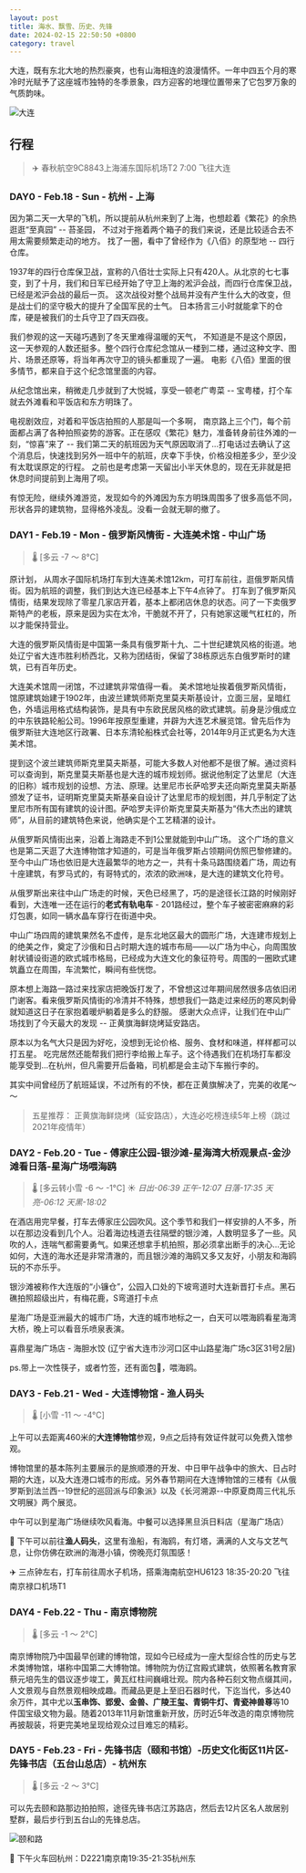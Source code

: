 ```yaml
---
layout: post
title: 海水、飘雪、历史、先锋
date: 2024-02-15 22:50:50 +0800
category: travel
---
```



大连，既有东北大地的热烈豪爽，也有山海相连的浪漫情怀。一年中四五个月的寒冷时光赋予了这座城市独特的冬季景象，四方迎客的地理位置带来了它包罗万象的气质韵味。

![大连](https://imagepphcloud.thepaper.cn/pph/image/287/238/295.jpg)

## 行程

> ✈️ 春秋航空9C8843上海浦东国际机场T2 7:00 飞往大连

### DAY0 - Feb.18 - Sun - 杭州 - 上海

因为第二天一大早的飞机，所以提前从杭州来到了上海，也想趁着《繁花》的余热逛逛“至真园” -- 苔圣园， 不过对于拖着两个箱子的我们来说，还是比较适合去不用太需要频繁走动的地方。 找了一圈，看中了曾经作为《八佰》的原型地 -- 四行仓库。

1937年的四行仓库保卫战，宣称的八佰壮士实际上只有420人。从北京的七七事变，到了十月，我们和日军已经开始了守卫上海的淞沪会战，而四行仓库保卫战，已经是淞沪会战的最后一页。 这次战役对整个战局并没有产生什么大的改变，但是战士们的坚守极大的提升了全国军民的士气。 日本扬言三小时就能拿下的仓库，硬是被我们的士兵守卫了四天四夜。

我们参观的这一天碰巧遇到了冬天里难得温暖的天气， 不知道是不是这个原因，这一天参观的人数还挺多。整个四行仓库纪念馆从一楼到二楼，通过这种文字、图片、场景还原等，将当年再次守卫的镜头都重现了一遍。 电影《八佰》里面的很多情节，都来自于这个纪念馆里面的内容。

从纪念馆出来，稍微走几步就到了大悦城，享受一顿老广粤菜 -- 宝粤楼，打个车就去外滩看和平饭店和东方明珠了。

电视剧效应，对着和平饭店拍照的人那是叫一个多啊， 南京路上三个门，每个前面都占满了各种拍照姿势的游客。正在感叹《繁花》魅力，准备转身前往外滩的一刻，“惊喜”来了 -- 我们第二天的航班因为天气原因取消了...打电话过去确认了这个消息后，快速找到另外一班中午的航班，庆幸下手快，价格没相差多少，至少没有太耽误原定的行程。 之前也是考虑第一天留出小半天休息的，现在无非就是把休息时间提前到上海用了呗。

有惊无险，继续外滩游览，发现如今的外滩因为东方明珠周围多了很多高低不同，形状各异的建筑物，显得格外凌乱。没看一会就无聊的撤了。


### DAY1 - Feb.19 - Mon - 俄罗斯风情街 - 大连美术馆 - 中山广场

> 🌡 [多云 -7 ～ 8°C]

原计划， 从周水子国际机场打车到大连美术馆12km，可打车前往，逛俄罗斯风情街。因为航班的调整，我们到达大连已经基本上下午4点钟了。 打车到了俄罗斯风情街，结果发现除了零星几家店开着，基本上都闭店休息的状态。问了一下卖俄罗斯特产的老板，原来是因为实在太冷，干脆就不开了，只有她家这暖气杠杠的，所以才能保持营业。

大连的俄罗斯风情街是中国第一条具有俄罗斯十九、二十世纪建筑风格的街道。地处辽宁省大连市胜利桥西北，又称为团结街，保留了38栋原远东白俄罗斯时的建筑，已有百年历史。

大连美术馆周一闭馆，不过建筑非常值得一看。 美术馆地址挨着俄罗斯风情街，馆原建筑始建于1902年，由波兰建筑师斯克里莫夫斯基设计，立面三层，呈暗红色，外墙运用格式结构装饰，是具有中东欧民居风格的欧式建筑。前身是沙俄成立的中东铁路轮船公司。1996年按原型重建，并辟为大连艺术展览馆。曾先后作为俄罗斯驻大连地区行政署、日本东清轮船株式会社等，2014年9月正式更名为大连美术馆。

提到这个波兰建筑师斯克里莫夫斯基，可能大多数人对他都不是很了解。通过资料可以查询到，斯克里莫夫斯基也是大连的城市规划师。据说他制定了达里尼（大连的旧称）城市规划的设想、方法、原理。达里尼市长萨哈罗夫还向斯克里莫夫斯基颁发了证书，证明斯克里莫夫斯基亲自设计了达里尼市的规划图，并几乎制定了达里尼市所有国有建筑的设计图。萨哈罗夫评价斯克里莫夫斯基为“伟大杰出的建筑师”，从目前的建筑特色来说，他确实是个工艺精湛的设计。

从俄罗斯风情街出来，沿着上海路走不到1公里就能到中山广场。 这个广场的意义也是第二天逛了大连博物馆才知道的，可是当年俄罗斯占领期间仿照巴黎修建的。 至今中山广场也依旧是大连最繁华的地方之一，共有十条马路围绕着广场，周边有十座建筑，有罗马式的，有哥特式的，浓浓的欧洲味，是大连的建筑文化符号。

从俄罗斯出来往中山广场走的时候，天色已经黑了，巧的是途径长江路的时候刚好看到，大连唯一还在运行的**老式有轨电车** - 201路经过，整个车子被密密麻麻的彩灯包裹，如同一辆水晶车穿行在街道中央。

中山广场四周的建筑果然名不虚传，是东北地区最大的圆形广场，大连建市规划上的绝美之作，奠定了沙俄和日占时期大连的城市布局——以广场为中心，向周围放射状铺设街道的欧式城市格局，已经成为大连文化的象征符号。周围的一圈欧式建筑矗立在周围，车流繁忙，瞬间有些恍惚。

原本想上海路一路过来找家店把晚饭打发了，不曾想这过年期间居然很多店依旧闭门谢客。看来俄罗斯风情街的冷清并不特殊，想想我们一路走过来经历的寒风刺骨就知道这日子在家抱着暖炉躺着是多么的舒服。 感谢大众点评，让我们在中山广场找到了今天最大的发现 -- 正黄旗海鲜烧烤延安路店。

原本以为名气大只是因为好吃，没想到无论价格、服务、食材和味道，样样都可以打五星。 吃完居然还能帮我们把行李给搬上车子。这个待遇我们在机场打车都没能享受到...在杭州，但凡需要开后备箱，司机都是会主动下车搬行李的。

其实中间曾经历了航班延误，不过所有的不快，都在正黄旗解决了，完美的收尾～～


> 五星推荐： 正黄旗海鲜烧烤（延安路店），大连必吃榜连续5年上榜（跳过2021年疫情年）

### DAY2 - Feb.20 - Tue - 傅家庄公园-银沙滩-星海湾大桥观景点-金沙滩看日落-星海广场喂海鸥

> 🌡 [多云转小雪 -6 ～ -1°C]
> ☀️ *日出-06:39 正午-12:07 日落-17:35 天亮-06:12 天黑-18:02*

在酒店用完早餐，打车去傅家庄公园吹风。这个季节和我们一样安排的人不多，所以在那边没看到几个人。沿着海边栈道去往隔壁的银沙滩，人数明显多了一些。风吹的人，连喘气都需要勇气。如果还想拿手机拍照，那必须拿出断手的决心...无论如何，大连的海水还是非常清澈的，而且银沙滩的海鸥又多又友好，小朋友和海鸥玩的不亦乐乎。

银沙滩被称作大连版的“小镰仓”，公园入口处的下坡弯道时大连新晋打卡点。黑石礁拍照超级出片，有梅花鹿，S弯道打卡点

星海广场是亚洲最大的城市广场，大连的城市地标之一，白天可以喂海鸥看星海湾大桥，晚上可以看音乐喷泉表演。

喜鼎星海广场店 - 海胆水饺 (辽宁省大连市沙河口区中山路星海广场c3区31号2层)

ps.带上一次性筷子，或者竹签，还有面包🍞，喂海鸥。

### DAY3 - Feb.21 - Wed - 大连博物馆 - 渔人码头

> 🌡 [小雪 -11 ～ -4°C]

上午可以去距离460米的**大连博物馆**参观，9点之后持有效证件就可以免费入馆参观。

博物馆里的基本陈列主要展示的是旅顺港的开发、中日甲午战争中的旅大、日占时期的大连，以及大连港口城市的形成。另外春节期间在大连博物馆的三楼有《从俄罗斯到法兰西--19世纪的巡回派与印象派》以及《长河溯源--中原夏商周三代礼乐文明展》两个展览。

中午可以到星海广场继续吹风看海。中餐可以选择黑旦浜日料店（星海广场店）

🎣 下午可以前往**渔人码头**，这里有渔船，有海鸥，有灯塔，满满的人文与文艺气息，让你仿佛在欧洲的海港小镇，傍晚亮灯氛围感！

✈️ 三点钟左右，打车前往周水子机场，搭乘海南航空HU6123 18:35-20:20 飞往南京禄口机场T1

### DAY4 - Feb.22 - Thu - 南京博物院

> 🌡 [多云 -1 ～ 2°C]

南京博物院乃中国最早创建的博物馆，现如今已经成为一座大型综合性的历史与艺术类博物馆，堪称中国第二大博物馆。博物院为仿辽宫殿式建筑，依照著名教育家蔡元培先生的倡议逐步竣工，黄瓦红柱间巍峨壮观。院内各种石刻文物点缀其间，人文景观与自然景观相映成趣。而藏品更是上至旧石器时代，下迄当代，多达40余万件，其中尤以**玉串饰、郢爰、金兽、广陵王玺、青铜牛灯、青瓷神兽尊**等10件国宝级文物为最。随着2013年11月新馆重新开放，历时近5年改造的南京博物院再披靓装，将更完美地呈现给观众过目难忘的精彩。

### DAY5 - Feb.23 - Fri - 先锋书店（颐和书馆）-历史文化街区11片区-先锋书店（五台山总店）- 杭州东

> 🌡 [多云 -2 ～ 3°C]

可以先去颐和路那边拍拍照，途径先锋书店江苏路店，然后去12片区名人故居别墅群，最后步行到五台山的先锋总店。

![颐和路](https://p6.itc.cn/q_70/images03/20210915/d707be5aee0b4b28916e8d9b5e3200c7.jpeg)

🚄 下午火车回杭州：D2221南京南19:35-21:35杭州东
